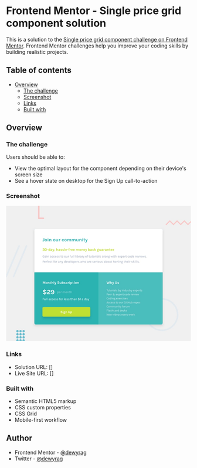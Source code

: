 # Frontend Mentor - Single price grid component solution

This is a solution to the [Single price grid component challenge on Frontend Mentor](https://www.frontendmentor.io/challenges/single-price-grid-component-5ce41129d0ff452fec5abbbc). Frontend Mentor challenges help you improve your coding skills by building realistic projects. 

## Table of contents

- [Overview](#overview)
  - [The challenge](#the-challenge)
  - [Screenshot](#screenshot)
  - [Links](#links)
  - [Built with](#built-with)

## Overview

### The challenge

Users should be able to:

- View the optimal layout for the component depending on their device's screen size
- See a hover state on desktop for the Sign Up call-to-action

### Screenshot

![](design/desktop-preview.jpg)

### Links

- Solution URL: []
- Live Site URL: []


### Built with

- Semantic HTML5 markup
- CSS custom properties
- CSS Grid
- Mobile-first workflow

## Author

- Frontend Mentor - [@dewyrag](https://www.frontendmentor.io/profile/dewyrag)
- Twitter - [@dewyrag](https://www.twitter.com/dewyrag)

